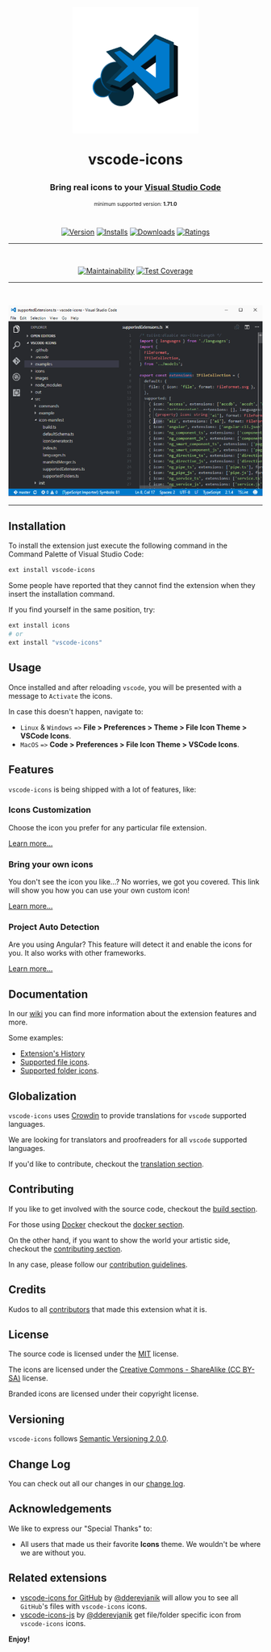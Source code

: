 <div align="center">
<h1>
<img src="https://raw.githubusercontent.com/vscode-icons/vscode-icons/master/images/logo@3x.png" alt="logo" width="250">

<b>vscode-icons</b>
</h1>

<h3>Bring real icons to your <a href="https://code.visualstudio.com" target="_blank">Visual Studio Code</a></h3>
<p style="font-size:10px;">minimum supported version: <b>1.71.0</b></p>
<br/>

[![Version](https://img.shields.io/visual-studio-marketplace/v/vscode-icons-team.vscode-icons?style=for-the-badge&colorA=252525&colorB=0079CC)](https://marketplace.visualstudio.com/items?itemName=vscode-icons-team.vscode-icons)
[![Installs](https://img.shields.io/visual-studio-marketplace/i/vscode-icons-team.vscode-icons?style=for-the-badge&colorA=252525&colorB=0079CC)](https://marketplace.visualstudio.com/items?itemName=vscode-icons-team.vscode-icons)
[![Downloads](https://img.shields.io/visual-studio-marketplace/d/vscode-icons-team.vscode-icons?style=for-the-badge&colorA=252525&colorB=0079CC)](https://marketplace.visualstudio.com/items?itemName=vscode-icons-team.vscode-icons)
[![Ratings](https://img.shields.io/visual-studio-marketplace/r/vscode-icons-team.vscode-icons?style=for-the-badge&colorA=252525&colorB=0079CC)](https://marketplace.visualstudio.com/items?itemName=vscode-icons-team.vscode-icons)

---

<br>

[![Maintainability](https://api.codeclimate.com/v1/badges/4f02368ebeb7be1490bb/maintainability)](https://codeclimate.com/github/vscode-icons/vscode-icons/maintainability)
[![Test Coverage](https://api.codeclimate.com/v1/badges/4f02368ebeb7be1490bb/test_coverage)](https://codeclimate.com/github/vscode-icons/vscode-icons/test_coverage)

</div>

---

<br/>

![demo](https://raw.githubusercontent.com/vscode-icons/vscode-icons/master/images/screenshot.gif)

---

## Installation

To install the extension just execute the following command in the Command Palette of Visual Studio Code:

```sh
ext install vscode-icons
```

Some people have reported that they cannot find the extension when they insert the installation command.

If you find yourself in the same position, try:

```sh
ext install icons
# or
ext install "vscode-icons"
```

## Usage

Once installed and after reloading `vscode`, you will be presented with a message to `Activate` the icons.

In case this doesn't happen, navigate to:

* `Linux` & `Windows` `=>` **File > Preferences > Theme > File Icon Theme > VSCode Icons**.
* `MacOS` `=>` **Code > Preferences > File Icon Theme > VSCode Icons**.

## Features

`vscode-icons` is being shipped with a lot of features, like:

### Icons Customization

Choose the icon you prefer for any particular file extension.

[Learn more...](https://github.com/vscode-icons/vscode-icons/wiki/Customization)

### Bring your own icons

You don't see the icon you like...? No worries, we got you covered. This link will show you how you can use your own custom icon!

[Learn more...](https://github.com/vscode-icons/vscode-icons/wiki/Custom)

### Project Auto Detection

Are you using Angular? This feature will detect it and enable the icons for you. It also works with other frameworks.

[Learn more...](https://github.com/vscode-icons/vscode-icons/wiki/Pad)

## Documentation

In our [wiki](https://github.com/vscode-icons/vscode-icons/wiki) you can find more information about the extension features and more.

Some examples:

* [Extension's History](https://github.com/vscode-icons/vscode-icons/wiki/History)
* [Supported file icons](https://github.com/vscode-icons/vscode-icons/wiki/ListOfFiles).
* [Supported folder icons](https://github.com/vscode-icons/vscode-icons/wiki/ListOfFolders).

## Globalization

`vscode-icons` uses [Crowdin](https://crowdin.com/project/vscode-icons-i18n) to provide translations for `vscode` supported languages.

We are looking for translators and proofreaders for all `vscode` supported languages.

If you'd like to contribute, checkout the [translation section](https://github.com/vscode-icons/vscode-icons/wiki/Translation).

## Contributing

If you like to get involved with the source code, checkout the [build section](https://github.com/vscode-icons/vscode-icons/wiki/Build).

For those using [Docker](https://www.docker.com/) checkout the [docker section](https://github.com/vscode-icons/vscode-icons/wiki/Docker).

On the other hand, if you want to show the world your artistic side, checkout the [contributing section](https://github.com/vscode-icons/vscode-icons/wiki/Contributing).

In any case, please follow our [contribution guidelines](https://github.com/vscode-icons/vscode-icons/blob/master/.github/CONTRIBUTING.md).

## Credits

Kudos to all [contributors](https://github.com/vscode-icons/vscode-icons/graphs/contributors) that made this extension what it is.

## License

The source code is licensed under the [MIT](https://github.com/vscode-icons/vscode-icons/blob/HEAD/LICENSE) license.

The icons are licensed under the [Creative Commons - ShareAlike (CC BY-SA)](https://creativecommons.org/licenses/by-sa/4.0/) license.

Branded icons are licensed under their copyright license.

## Versioning

`vscode-icons` follows [Semantic Versioning 2.0.0](http://semver.org/).

## Change Log

You can check out all our changes in our [change log](https://github.com/vscode-icons/vscode-icons/blob/master/CHANGELOG.md).

## Acknowledgements

We like to express our "Special Thanks" to:

* All users that made us their favorite **Icons** theme. We wouldn't be where we are without you.

## Related extensions

* [vscode-icons for GitHub](https://github.com/dderevjanik/github-vscode-icons) by [@dderevjanik](https://github.com/dderevjanik) will allow you to see all `GitHub`'s files with `vscode-icons` icons.
* [vscode-icons-js](https://github.com/dderevjanik/vscode-icons-js) by [@dderevjanik](https://github.com/dderevjanik) get file/folder specific icon from `vscode-icons` icons.

**Enjoy!**

